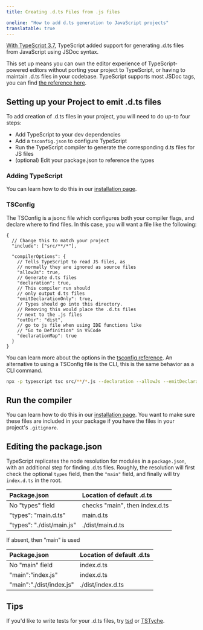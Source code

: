 ```yaml
---
title: Creating .d.ts Files from .js files

oneline: "How to add d.ts generation to JavaScript projects"
translatable: true
---
```


[With TypeScript 3.7](/docs/handbook/release-notes/typescript-3-7.html#--declaration-and---allowjs),
TypeScript added support for generating .d.ts files from JavaScript using JSDoc syntax.

This set up means you can own the editor experience of TypeScript-powered editors without porting your project to TypeScript, or having to maintain .d.ts files in your codebase.
TypeScript supports most JSDoc tags, you can find [the reference here](/docs/handbook/type-checking-javascript-files.html#supported-jsdoc).

## Setting up your Project to emit .d.ts files

To add creation of .d.ts files in your project, you will need to do up-to four steps:

- Add TypeScript to your dev dependencies
- Add a `tsconfig.json` to configure TypeScript
- Run the TypeScript compiler to generate the corresponding d.ts files for JS files
- (optional) Edit your package.json to reference the types

### Adding TypeScript

You can learn how to do this in our [installation page](/download).

### TSConfig

The TSConfig is a jsonc file which configures both your compiler flags, and declare where to find files.
In this case, you will want a file like the following:

```jsonc tsconfig
{
  // Change this to match your project
  "include": ["src/**/*"],

  "compilerOptions": {
    // Tells TypeScript to read JS files, as
    // normally they are ignored as source files
    "allowJs": true,
    // Generate d.ts files
    "declaration": true,
    // This compiler run should
    // only output d.ts files
    "emitDeclarationOnly": true,
    // Types should go into this directory.
    // Removing this would place the .d.ts files
    // next to the .js files
    "outDir": "dist",
    // go to js file when using IDE functions like
    // "Go to Definition" in VSCode
    "declarationMap": true
  }
}
```

You can learn more about the options in the [tsconfig reference](/tsconfig).
An alternative to using a TSConfig file is the CLI, this is the same behavior as a CLI command.

```sh
npx -p typescript tsc src/**/*.js --declaration --allowJs --emitDeclarationOnly --outDir types
```

## Run the compiler

You can learn how to do this in our [installation page](/download).
You want to make sure these files are included in your package if you have the files in your project's `.gitignore`.

## Editing the package.json

TypeScript replicates the node resolution for modules in a `package.json`, with an additional step for finding .d.ts files.
Roughly, the resolution will first check the optional `types` field, then the `"main"` field, and finally will try `index.d.ts` in the root.

| Package.json              | Location of default .d.ts      |
| :------------------------ | :----------------------------- |
| No "types" field          | checks "main", then index.d.ts |
| "types": "main.d.ts"      | main.d.ts                      |
| "types": "./dist/main.js" | ./dist/main.d.ts               |

If absent, then "main" is used

| Package.json             | Location of default .d.ts |
| :----------------------- | :------------------------ |
| No "main" field          | index.d.ts                |
| "main":"index.js"        | index.d.ts                |
| "main":"./dist/index.js" | ./dist/index.d.ts         |

## Tips

If you'd like to write tests for your .d.ts files, try [tsd](https://github.com/SamVerschueren/tsd) or [TSTyche](https://github.com/tstyche/tstyche).
